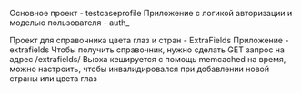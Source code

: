 Основное проект - testcaseprofile
Приложение с логикой авторизации и моделью пользователя - auth_

Проект для справочника цвета глаз и стран - ExtraFields
Приложение - extrafields
Чтобы получить справочник, нужно сделать GET запрос на адрес /extrafields/
Вьюха кешируется с помощь memcached на время, можно настроить, 
чтобы инвалидировался при добавлении новой страны или цвета глаз